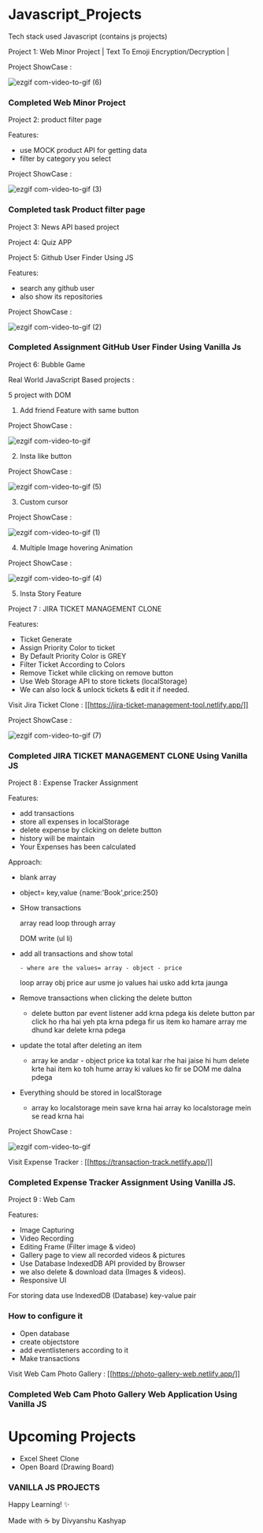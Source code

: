 # Javascript_Projects

Tech stack used Javascript (contains js projects)

Project 1: Web Minor Project | Text To Emoji Encryption/Decryption |

Project ShowCase :

![ezgif com-video-to-gif (6)](https://github.com/Lucky-Kashyap/Javascript_Projects/assets/88204554/2854c664-ab22-40e5-a12a-9ba762fb3dc0)

### Completed Web Minor Project

Project 2: product filter page

Features:

- use MOCK product API for getting data
- filter by category you select

Project ShowCase :

![ezgif com-video-to-gif (3)](https://github.com/Lucky-Kashyap/Javascript_Projects/assets/88204554/e38f8755-90c7-4ccd-a11a-b3598639217d)

### Completed task Product filter page

Project 3: News API based project

Project 4: Quiz APP

Project 5: Github User Finder Using JS

Features:

- search any github user
- also show its repositories

Project ShowCase :

![ezgif com-video-to-gif (2)](https://github.com/Lucky-Kashyap/Javascript_Projects/assets/88204554/4426ace7-dff8-457a-afb0-a897568b0aa0)

### Completed Assignment GitHub User Finder Using Vanilla Js

Project 6: Bubble Game

Real World JavaScript Based projects :

5 project with DOM

1. Add friend Feature with same button

Project ShowCase :

![ezgif com-video-to-gif](https://github.com/Lucky-Kashyap/Javascript_Projects/assets/88204554/2cee7d1e-38c2-4b3b-a29b-51dd5309021a)

2. Insta like button

Project ShowCase :

![ezgif com-video-to-gif (5)](https://github.com/Lucky-Kashyap/Javascript_Projects/assets/88204554/4681f39b-7399-4ced-b53d-b1e10391af0d)

3. Custom cursor

Project ShowCase :

![ezgif com-video-to-gif (1)](https://github.com/Lucky-Kashyap/Javascript_Projects/assets/88204554/d1022a6c-4afb-436f-abae-ef52aab798db)

4. Multiple Image hovering Animation

Project ShowCase :

![ezgif com-video-to-gif (4)](https://github.com/Lucky-Kashyap/Javascript_Projects/assets/88204554/ac41944d-23d1-4471-b372-268d1eba3868)

5. Insta Story Feature

Project 7 : JIRA TICKET MANAGEMENT CLONE

Features:

- Ticket Generate
- Assign Priority Color to ticket
- By Default Priority Color is GREY
- Filter Ticket According to Colors
- Remove Ticket while clicking on remove button
- Use Web Storage API to store tickets (localStorage)
- We can also lock & unlock tickets & edit it if needed.

Visit Jira Ticket Clone : [[https://jira-ticket-management-tool.netlify.app/]]

Project ShowCase :

![ezgif com-video-to-gif (7)](https://github.com/Lucky-Kashyap/Javascript_Projects/assets/88204554/8e562e9e-04a9-4d74-98b8-b5d35b13c681)

### Completed JIRA TICKET MANAGEMENT CLONE Using Vanilla JS

Project 8 : Expense Tracker Assignment

Features:

- add transactions
- store all expenses in localStorage
- delete expense by clicking on delete button
- history will be maintain
- Your Expenses has been calculated

Approach:

- blank array

- object= key,value {name:'Book',price:250}

- SHow transactions

  array read loop through array

  DOM write (ul li)

- add all transactions and show total

      - where are the values= array - object - price

  loop array obj price aur usme jo values hai usko add krta jaunga

- Remove transactions when clicking the delete button

  - delete button par event listener add krna pdega
    kis delete button par click ho rha hai yeh pta krna pdega
    fir us item ko hamare array me dhund kar delete krna pdega

- update the total after deleting an item

  - array ke andar - object price ka total kar rhe hai
    jaise hi hum delete krte hai item ko toh hume array ki values ko fir se DOM me dalna pdega

- Everything should be stored in localStorage

  - array ko localstorage mein save krna hai
    array ko localstorage mein se read krna hai

Project ShowCase :

![ezgif com-video-to-gif](https://github.com/Lucky-Kashyap/Javascript_Projects/assets/88204554/e8a54a7f-37e2-40ab-a179-eac485e21812)

Visit Expense Tracker : [[https://transaction-track.netlify.app/]]

### Completed Expense Tracker Assignment Using Vanilla JS.

Project 9 : Web Cam

Features:

- Image Capturing
- Video Recording
- Editing Frame (Filter image & video)
- Gallery page to view all recorded videos & pictures
- Use Database IndexedDB API provided by Browser
- we also delete & download data (Images & videos).
- Responsive UI

For storing data use IndexedDB (Database) key-value pair

### How to configure it

- Open database
- create objectstore
- add eventlisteners according to it
- Make transactions

Visit Web Cam Photo Gallery : [[https://photo-gallery-web.netlify.app/]]

### Completed Web Cam Photo Gallery Web Application Using Vanilla JS

# Upcoming Projects

- Excel Sheet Clone
- Open Board (Drawing Board)

### VANILLA JS PROJECTS

Happy Learning! ✨

Made with ☕️ by Divyanshu Kashyap
